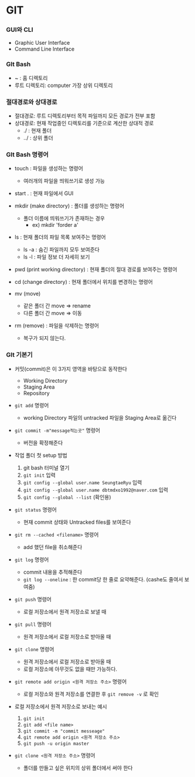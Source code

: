 # GIT

### GUI와 CLI

- Graphic User Interface
- Command Line Interface

### GIt Bash

- ~ : 홈 디렉토리
- 루트 디렉토리: computer 가장 상위 디렉토리

### 절대경로와 상대경로

- 절대경로: 루트 디렉토리부터 목적 파일까지 모든 경로가 전부 포함
- 상대경로: 현재 작업중인 디렉토리를 기준으로 계산한 상대적 경로
  - ./ : 현재 폴더
  - ../ : 상위 폴더

### GIt Bash 명령어

- touch : 파일을 생성하는 명령어
  
  - 여러개의 파일을 띄워쓰기로 생성 가능

- start . : 현재 파일에서 GUI 

- mkdir (make directory) : 폴더를 생성하는 명령어
  
  - 폴더 이름에 띄워쓰기가 존재하는 경우
    - ex) mkdir 'forder a'

- ls : 현재 폴더의 파일 목록 보여주는 명령어
  
  - ls -a : 숨긴 파일까지 모두 보여준다 
  - ls -l : 파일 정보 더 자세히 보기

- pwd (print working directory) : 현재 폴더의 절대 경로를 보여주는 명령어

- cd (change directory) : 현재 폴더에서 위치를 변경하는 명령어

- mv (move)
  
  - 같은 폴더 간 move => rename
  - 다른 폴더 간 move => 이동

- rm (remove) : 파일을 삭제하는 명령어
  
  - 복구가 되지 않는다.

### GIt 기본기

- 커밋(commit)은 이 3가지 영역을 바탕으로 동작한다
  
  - Working Directory
  - Staging Area
  - Repository

- `git add`  명령어
  
  - working Directory 파일의 untracked 파일을 Staging Area로 옮긴다

- `git commit -m"message적는곳"`  명령어
  
  - 버전을 확정해준다

- 작업 폴더 첫 setup 방법
  
  1. git bash 터미널 열기
  2. `git init` 입력
  3. `git config --global user.name SeungtaeRyu` 입력
  4. `git config --global user.name dbtmdxo1992@naver.com` 입력
  5. `git config --global --list`  (확인용)

- `git status` 명령어
  
  - 현재 commit 상태와 Untracked files를 보여준다

- `git rm --cached <filename>`  명령어
  
  - add 했던 file을 취소해준다

- `git log` 명령어
  
  - commit 내용을 추적해준다
  - `git log --oneline` : 한 commit당 한 줄로 요약해준다. (cashe도 줄여서 보여줌)

- `git push` 명령어
  
  - 로컬 저장소에서 원격 저장소로 보낼 때

- `git pull` 명령어
  
  - 원격 저장소에서 로컬 저장소로 받아올 때

- `git clone` 명령어
  
  - 원격 저장소에서 로컬 저장소로 받아올 때
  - 로컬 저장소에 아무것도 없을 때만 가능하다.

- `git remote add origin <원격 저장소 주소>`  명령어
  
  - 로컬 저장소와 원격 저장소를 연결한 후 `git remove -v` 로 확인

- 로컬 저장소에서 원격 저장소로 보내는 예시
  
  1. `git init`
  2. `git add <file name>`
  3. `git commit -m "commit messeage"`
  4. `git remote add origin <원격 저장소 주소>` 
  5. `git push -u origin master` 

- `git clone <원격 저장소 주소>` 명령어 
  
  - 폴더를 만들고 싶은 위치의 상위 폴더에서 써야 한다
